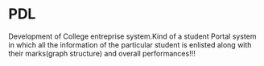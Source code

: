# PDL
Development of College entreprise system.Kind of a student Portal system in which all the information of the particular student is enlisted along with their marks(graph structure) and overall performances!!!

